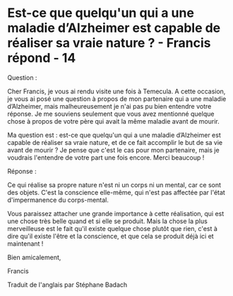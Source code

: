 # Est-ce que quelqu'un qui a une maladie d’Alzheimer est capable de réaliser sa vraie nature ? - Francis répond - 14

Question : 

Cher Francis, je vous ai rendu visite une fois &agrave; Temecula. A cette occasion, je vous ai pos&eacute; une question &agrave; propos de mon partenaire qui a une maladie d&rsquo;Alzheimer, mais malheureusement je n'ai pas pu bien entendre votre r&eacute;ponse. Je me souviens seulement que vous avez mentionn&eacute; quelque chose &agrave; propos de votre p&egrave;re qui avait la m&ecirc;me maladie avant de mourir.

Ma question est&nbsp;: est-ce que quelqu'un qui a une maladie d&rsquo;Alzheimer est capable de r&eacute;aliser sa vraie nature, et de ce fait accomplir le but de sa vie avant de mourir&nbsp;? Je pense que c'est le cas pour mon partenaire, mais je voudrais l'entendre de votre part une fois encore. Merci beaucoup !

R&eacute;ponse : 

Ce qui r&eacute;alise sa propre nature n'est ni un corps ni un mental, car ce sont des objets. C'est la conscience elle-m&ecirc;me, qui n'est pas affect&eacute;e par l'&eacute;tat d'impermanence du corps-mental.

Vous paraissez attacher une grande importance &agrave; cette r&eacute;alisation, qui est une chose tr&egrave;s belle quand et si elle se produit. Mais la chose la plus merveilleuse est le fait qu'il existe quelque chose plut&ocirc;t que rien, c'est &agrave; dire qu'il existe l'&ecirc;tre et la conscience, et que cela se produit d&eacute;j&agrave; ici et maintenant !

Bien amicalement,

Francis

Traduit de l'anglais par St&eacute;phane Badach

